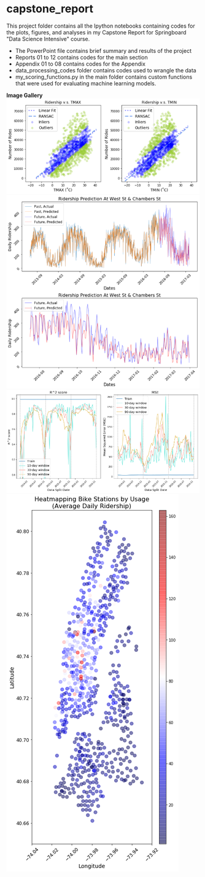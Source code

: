# capstone_report

This project folder contains all the Ipython notebooks containing codes for the
plots, figures, and analyses in my Capstone Report for Springboard
"Data Science Intensive" course.

- The PowerPoint file contains brief summary and results of the project
- Reports 01 to 12 contains codes for the main section
- Appendix 01 to 08 contains codes for the Appendix
- data_processing_codes folder contains codes used to wrangle the data
- my_scoring_functions.py in the main folder contains custom functions that were
used for evaluating machine learning models.

<b>Image Gallery</b><br>
![Ridership vs Temperature](./images/temperature.png)
<br>
![Predicting Ridership](./images/regression2.png)
<br>
![Evaluating Model Performance](./images/r2_mse.png)
<br>
![Popular Stations](./images/map.png)
<br>
